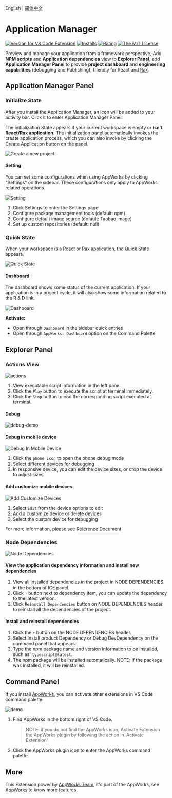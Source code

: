 English | [简体中文](https://github.com/appworks-lab/pack/blob/master/extensions/application-manager/README.zh-CN.md)

# Application Manager

[![Version for VS Code Extension](https://vsmarketplacebadge.apphb.com/version-short/iceworks-team.iceworks-app.svg?logo=visual-studio-code)](https://marketplace.visualstudio.com/items?itemName=iceworks-team.iceworks-app)
[![Installs](https://vsmarketplacebadge.apphb.com/installs-short/iceworks-team.iceworks-app.svg)](https://marketplace.visualstudio.com/items?itemName=iceworks-team.iceworks-app)
[![Rating](https://vsmarketplacebadge.apphb.com/rating-short/iceworks-team.iceworks-app.svg)](https://marketplace.visualstudio.com/items?itemName=iceworks-team.iceworks-app)
[![The MIT License](https://img.shields.io/badge/license-MIT-blue.svg)](http://opensource.org/licenses/MIT)

Preview and manage your application from a framework perspective, Add **NPM scripts** and **Application dependencies** view to **Explorer Panel**, add **Application Manager Panel** to provide **project dashboard** and **engineering capabilities** (debugging and Publishing), friendly for React and [Rax](https://rax.js.org/).

## Application Manager Panel

### Initialize State

After you install the Application Manager, an icon will be added to your activity bar. Click it to enter Application Manager Panel.

The initialization State appears if your current workspace is empty or **isn't React/Rax application**. The initialization panel automatically invokes the create application process, which you can also invoke by clicking the Create Application button on the panel.

![Create a new project](https://img.alicdn.com/imgextra/i1/O1CN01UN3fyV26ionbnonbx_!!6000000007696-2-tps-2048-1536.png)

#### Setting

You can set some configurations when using AppWorks by clicking "Settings" on the sidebar. These configurations only apply to AppWorks related operations.

![Setting](https://img.alicdn.com/imgextra/i1/O1CN0173xn6G1hxbBhqjlGC_!!6000000004344-2-tps-2048-1536.png)

1. Click Settings to enter the Settings page
2. Configure package management tools (default: npm)
3. Configure default image source (default: Taobao image)
4. Set up custom repositories (default: null)

### Quick State

When your workspace is a React or Rax application, the Quick State appears.

![Quick State](https://img.alicdn.com/imgextra/i3/O1CN0157AP9s1kviPGErEkq_!!6000000004746-2-tps-2048-1536.png)

#### Dashboard

The dashboard shows some status of the current application. If your application is in a project cycle, it will also show some information related to the R & D link.

![Dashboard](https://img.alicdn.com/imgextra/i3/O1CN01jScRq91fQVKvDypRI_!!6000000004001-2-tps-2048-1536.png)

**Activate:**

- Open through `Dashboard` in the sidebar quick entries
- Open through `AppWorks: Dashboard` option on the Command Palette

## Explorer Panel

### Actions View

![actions](https://img.alicdn.com/imgextra/i1/O1CN01yMo99V27EQ6rcgXFI_!!6000000007765-2-tps-2880-1754.png)

1. View executable script information in the left pane.
2. Click the `Play` button to execute the script at terminal immediately.
3. Click the `Stop` button to end the corresponding script executed at terminal.

#### Debug

![debug-demo](https://img.alicdn.com/tfs/TB1vCixhP39YK4jSZPcXXXrUFXa-1200-695.gif)

#### Debug in mobile device

![Debug In Mobile Device](https://img.alicdn.com/imgextra/i2/O1CN01xHrOWW1yl5pIYtMJ1_!!6000000006618-1-tps-1024-768.gif)

1. Click the `phone icon` to open the phone debug mode
2. Select different devices for debugging
3. In responsive device, you can edit the device sizes, or drop the device to adjust sizes.

#### Add customize mobile devices

![Add Customize Devices](https://img.alicdn.com/imgextra/i4/O1CN019qlxQR21Mldeemi9g_!!6000000006971-1-tps-1024-768.gif)

1. Select `Edit` from the device options to edit
2. Add a customize device or delete devices
3. Select the custom device for debugging

For more information, please see [Reference Document](https://github.com/appworks-lab/pack/blob/master/extensions/application-manager/docs/debug.en.md)

### Node Dependencies

![Node Dependencies](https://img.alicdn.com/imgextra/i1/O1CN01eFzdSS1gqtl3r6MfH_!!6000000004194-2-tps-2880-1754.png)

#### View the application dependency information and install new dependencies

1. View all  installed dependencies in the project in NODE DEPENDENCIES in the bottom of ICE panel.
2. Click `⬆` button next to dependency item,  you can update  the dependency to the latest version.
3. Click `Reinstall Dependencies` button on  NODE DEPENDENCIES header to reinstall all the dependencies of the project.

#### Install and reinstall dependencies

1. Click the `+` button on the NODE DEPENDENCIES header.
2. Select Install product Dependency or Debug DevDependency on the command panel that appears.
3. Type the npm package name and version information to be installed, such as' `typescript@latest`.
4. The npm package will be installed automatically.
   NOTE: If the package was installed, it will be reinstalled.

## Command Panel

If you install [AppWorks](https://marketplace.visualstudio.com/items?ItemName=iceworks-team.iceworks), you can activate other extensions in VS Code command palette.

![demo](https://img.alicdn.com/imgextra/i3/O1CN01LeqsBd1xzv2xmpUhE_!!6000000006515-2-tps-2048-1536.png)

1. Find AppWorks in the bottom right of VS Code.
    > NOTE: if you do not find the AppWorks icon, Activate Extension the AppWorks plugin by following the action in 'Activate Extension'.
2. Click the AppWorks plugin icon to enter the AppWorks command palette.

## More

This Extension power by [AppWorks Team](https://marketplace.visualstudio.com/publishers/iceworks-team), it's part of the AppWorks, see [AppWorks](https://marketplace.visualstudio.com/items?itemName=iceworks-team.iceworks) to know more features.
